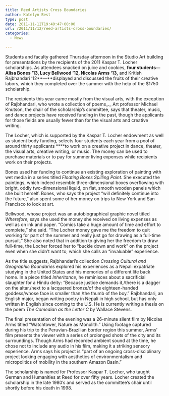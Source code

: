 ```yaml
---
title: Reed Artists Cross Boundaries
author: Katelyn Best
type: post
date: 2011-11-12T19:40:47+00:00
url: /2011/11/12/reed-artists-cross-boundaries/
categories:
  - News

---
```

Students and faculty gathered Thursday afternoon in the Studio Art building for presentations by the recipients of the 2011 Kaspar T. Locher scholarships. As attendees snacked on juice and cookies, ****four students—Alisa Bones ’13, Lucy Bellwood &#8217;12, Nicolas Arms ‘13**,** and Kritish Rajbhandari &#8217;12**—**displayed and discussed the fruits of their creative labors, which they completed over the summer with the help of the $1750 scholarship.

The recipients this year came mostly from the visual arts, with the exception of Rajbhandari, who wrote a collection of poems_._ Art professor Michael Knutson, the chair of the scholarship&#8217;s committee, says that theater, music, and dance projects have received funding in the past, though the applicants for those fields are usually fewer than for the visual arts and creative writing.

The Locher, which is supported by the Kaspar T. Locher endowment as well as student body funding, selects four students each year from a pool of around thirty applicants ****to work on a creative project in dance, theater, the visual arts, creative writing, or music. The money can be used to purchase materials or to pay for summer living expenses while recipients work on their projects.

Bones used her funding to continue an existing exploration of painting with wet media in a series titled _Floating Boxes Spilling Paint_. She executed the paintings, which indeed resemble three-dimensional boxes overflowing with bright, oddly two-dimensional liquid, on flat, smooth wooden panels which she built herself. Bones, who says the project “will definitely continue into the future,” also spent some of her money on trips to New York and San Francisco to look at art.

Bellwood, whose project was an autobiographical graphic novel titled _Wherefore_, says she used the money she received on living expenses as well as on ink and paper. “Comics take a huge amount of time and effort to complete,” she said. “The Locher money gave me the freedom to quit working for part of the summer and really just go for drawing as a full-time pursuit.” She also noted that in addition to giving her the freedom to draw full-time, the Locher forced her to “buckle down and work” on the project even when she didn&#8217;t want to, which she calls an “invaluable” experience.

As the title suggests, Rajbhandari’s collection _Crossing Cultural and Geographic Boundaries_ explored his experiences as a Nepali expatriate studying in the United States and his memories of a different life back home. In a piece titled _Inheritance_, he reminisces about a sacrificial slaughter for a Hindu deity: “Because justice demands it,/there is a dagger on the altar,/next to a lacquered bronze/of the eighteen-handed goddess/whose face is smaller than /the thumb of the boy.” Rajbhandari, an English major, began writing poetry in Nepali in high school, but has only written in English since coming to the U.S. He is currently writing a thesis on the poem _The Comedian as the Letter C_ by Wallace Stevens.

The final presentation of the evening was a 26-minute silent film by Nicolas Arms titled “Watchtower, Nature as Monolith.” Using footage captured during his trip to the Peruvian-Brazilian border region this summer, Arms’ film presents the viewer with a series of prolonged shots of the city and its surroundings. Though Arms had recorded ambient sound at the time, he chose not to include any audio in his film, making it a striking sensory experience. Arms says his project is “part of an ongoing cross-disciplinary project looking engaging with aesthetics of environmentalism and micropolitics of mobility in the southern Amazon Basin.”

The scholarship is named for Professor Kaspar T. Locher, who taught German and Humanities at Reed for over fifty years. Locher created the scholarship in the late 1980&#8217;s and served as the committee&#8217;s chair until shortly before his death in 1998.

&nbsp;